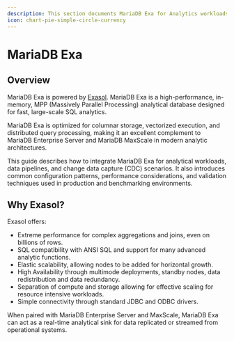 ```yaml
---
description: This section documents MariaDB Exa for Analytics workloads.
icon: chart-pie-simple-circle-currency
---
```


# MariaDB Exa

## Overview

MariaDB Exa is powered by [Exasol](https://www.exasol.com/analytics-engine/). MariaDB Exa is a high-performance, in-memory, MPP (Massively Parallel Processing) analytical database designed for fast, large-scale SQL analytics.

MariaDB Exa is optimized for columnar storage, vectorized execution, and distributed query processing, making it an excellent complement to MariaDB Enterprise Server and MariaDB MaxScale in modern analytic architectures.

This guide describes how to integrate MariaDB Exa for analytical workloads, data pipelines, and change data capture (CDC) scenarios. It also introduces common configuration patterns, performance considerations, and validation techniques used in production and benchmarking environments.

## Why Exasol?

Exasol offers:

* Extreme performance for complex aggregations and joins, even on billions of rows.
* SQL compatibility with ANSI SQL and support for many advanced analytic functions.
* Elastic scalability, allowing nodes to be added for horizontal growth.&#x20;
* High Availability through multimode deployments, standby nodes, data redistribution and data redundancy.&#x20;
* Separation of compute and storage allowing for effective scaling for resource intensive workloads.
* Simple connectivity through standard JDBC and ODBC drivers.&#x20;

When paired with MariaDB Enterprise Server and MaxScale, MariaDB Exa can act as a real-time analytical sink for data replicated or streamed from operational systems.

